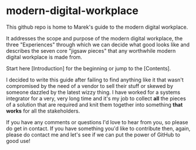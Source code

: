 # modern-digital-workplace

This github repo is home to Marek's guide to the modern digital workplace.

It addresses the scope and purpose of the modern digital workplace, the three "Experiences" through which we can decide what good looks like and describes the seven core "jigsaw pieces" that any worthwhile modern digital workplace is made from.

Start here [Introduction] for the beginning or jump to the [Contents].

I decided to write this guide after failing to find anything like it that wasn't compromised by the need of a vendor to sell their stuff or skewed by someone dazzled by the latest wizzy thing. I have worked for a systems integrator for a very, very long time and it's my job to collect **all** the pieces of a solution that are required and knit them together into something **that works** for all the stakeholders.

If you have any comments or questions I'd love to hear from you, so please do get in contact. If you have something you'd like to contribute then, again, please do contact me and let's see if we can put the power of GitHub to good use!

